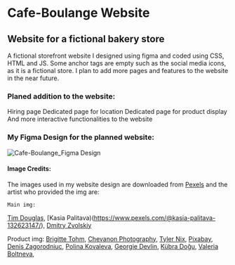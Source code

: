 # Cafe-Boulange Website

## Website for a fictional bakery store 

A fictional storefront website I designed using figma and coded using CSS, HTML and JS. Some anchor tags are empty such as the social media icons, as it is a fictional store. I plan to add more pages and features to the website in the near future.

### Planed addition to the website:
Hiring page
Dedicated page for location
Dedicated page for product display
And more interactive functionalities to the website

### My Figma Design for the planned website:
![Cafe-Boulange_Figma Design](https://github.com/FabianoGLentini/Website_Coffee_Backery/assets/132173298/120ad1b0-2d51-466c-8073-ce841135f1e4)



#### Image Credits:

The images used in my website design are downloaded from [Pexels](https://www.pexels.com/) and the  artist who provided the img are:
	
	Main img:
[Tim Douglas](https://www.pexels.com/@tim-douglas/),
[Kasia Palitava)(https://www.pexels.com/@kasia-palitava-132623147/),
[Dmitry Zvolskiy](https://www.pexels.com/@zvolskiy/)

  Product img:
[Brigitte Tohm](https://www.pexels.com/@brigitte-tohm-36757/),
[Chevanon Photography](https://www.pexels.com/@chevanon/),
[Tyler Nix](https://www.pexels.com/@tyler-nix-1259808/),
[Pixabay](https://www.pexels.com/@pixabay/),
[Denis Zagorodniuc](https://www.pexels.com/@imdennyz/),
[Polina Kovaleva](https://www.pexels.com/@polina-kovaleva/),
[Georgie Devlin](https://www.pexels.com/@georgie-devlin-76906720/),
[Kübra Doğu](https://www.pexels.com/@kubra-dogu-80605500/),
[Valeria Boltneva](https://www.pexels.com/@valeriya/),
